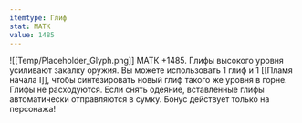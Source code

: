 ```yaml
---
itemtype: Глиф
stat: МАТК 
value: 1485
---
```

![[Temp/Placeholder_Glyph.png]]
МАТК +1485. Глифы высокого уровня усиливают закалку оружия. Вы можете использовать 1 глиф и 1 [[Пламя начала I]], чтобы синтезировать новый глиф такого же уровня в горне. Глифы не расходуются. Если снять одеяние, вставленные глифы автоматически отправляются в сумку. Бонус действует только на персонажа!

